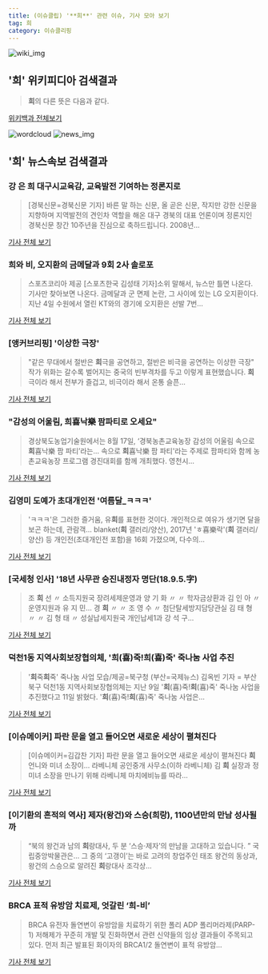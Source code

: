 ```yaml
---
title: (이슈클립) '**희**' 관련 이슈, 기사 모아 보기
tag: 희
category: 이슈클리핑
---
```

![wiki_img](https://user-images.githubusercontent.com/42597476/44503234-41136a80-a6d0-11e8-9071-6fc6418eafe4.png)
## **'**희**'** 위키피디아 검색결과
>**희**의 다른 뜻은 다음과 같다.

<a href="https://ko.wikipedia.org/wiki/희" target="_blank">위키백과 전체보기</a>

![wordcloud](https://s3.ap-northeast-2.amazonaws.com/lyrics101-wordcloud/2018-09-08-1536351074.png)
![news_img](https://user-images.githubusercontent.com/42597476/44507050-1206f400-a6e4-11e8-8d98-7ffbfebb353f.png)
## **'**희**'** 뉴스속보 검색결과
### 강 은 **희** 대구시교육감, 교육발전 기여하는 정론지로

>[경북신문=경북신문 기자] 바른 말 하는 신문, 올 곧은 신문, 작지만 강한 신문을 지향하며 지역발전의 견인차 역할을 해온 대구 경북의 대표 언론이며 정론지인 경북신문 창간 10주년을 진심으로 축하드립니다. 2008년...

<a href="http://www.kbsm.net/default/index_view_page.php?idx=217261&part_idx=325" target="_blank">기사 전체 보기</a>

### **희**와 비, 오지환의 금메달과 9회 2사 솔로포

>스포츠코리아 제공 [스포츠한국 김성태 기자]소위 말해서, 뉴스만 틀면 나온다. 기사만 찾아보면 나온다. 금메달과 군 면제 논란, 그 사이에 있는 LG 오지환이다. 지난 4일 수원에서 열린 KT와의 경기에 오지환은 선발 7번...

<a href="http://sports.hankooki.com/lpage/baseball/201809/sp2018090505502557360.htm" target="_blank">기사 전체 보기</a>

### [앵커브리핑] '이상한 극장'

>"같은 무대에서 절반은 **희**극을 공연하고, 절반은 비극을 공연하는 이상한 극장" 작가 위화는 갈수록 벌어지는 중국의 빈부격차를 두고 이렇게 표현했습니다. **희**극이라 해서 전부가 즐겁고, 비극이라 해서 온통 슬픈...

<a href="http://news.jtbc.joins.com/html/234/NB11692234.html" target="_blank">기사 전체 보기</a>

### "감성의 어울림, **희**喜낙樂 팜파티로 오세요"

>경상북도농업기술원에서는 8월 17일, ‘경북농촌교육농장 감성의 어울림 속으로 **희**喜낙樂 팜 파티’라는... 속으로 **희**喜낙樂 팜 파티'라는 주제로 팜파티와 함께 농촌교육농장 프로그램 경진대회를 함께 개최했다. 영천시...

<a href="http://www.youngnong.co.kr/news/articleView.html?idxno=14672" target="_blank">기사 전체 보기</a>

### 김영미 도예가 초대개인전 '여름달_ㅋㅋㅋ'

>'ㅋㅋㅋ'은 그러한 즐거움, 유**희**를 표현한 것이다. 개인적으로 여유가 생기면 달을 보곤 하는데, 관람객... blanket(**희** 갤러리/양산), 2017년 'ㅎ喜樂락'(**희** 갤러리/양산) 등 개인전(초대개인전 포함)을 16회 가졌으며, 다수의...

<a href="http://www.gndomin.com/news/articleView.html?idxno=181009" target="_blank">기사 전체 보기</a>

### [국세청 인사] '18년 사무관 승진내정자 명단(18.9.5.字)

>조 **희** 선 〃 소득지원국 장려세제운영과 양 기 화 〃 〃 학자금상환과 김 인 아 〃 운영지원과 유 지 민... 경 **희** 〃 〃 조 영 수 〃 첨단탈세방지담당관실 김 태 형 〃 〃 김 형 태 〃 성실납세지원국 개인납세1과 강 석 구...

<a href="http://www.intn.co.kr/news/articleView.html?idxno=2001809" target="_blank">기사 전체 보기</a>

### 덕천1동 지역사회보장협의체, '**희**(喜)죽!**희**(喜)죽' 죽나눔 사업 추진

>'**희**죽**희**죽' 죽나눔 사업 모습/제공=북구청 (부산=국제뉴스) 김옥빈 기자 = 부산 북구 덕천1동 지역사회보장협의체는 지난 9일 '**희**(喜)죽!**희**(喜)죽' 죽나눔 사업을 추진했다고 11일 밝혔다. '**희**(喜)죽!**희**(喜)죽' 죽나눔 사업은...

<a href="http://www.gukjenews.com/news/articleView.html?idxno=973578" target="_blank">기사 전체 보기</a>

### [이슈메이커] 파란 문을 열고 들어오면 새로운 세상이 펼쳐진다

>[이슈메이커=김갑찬 기자]     파란 문을 열고 들어오면 새로운 세상이 펼쳐진다 **희**언니와 미녀 소장이... 라베니체 공인중개 사무소(이하 라베니체) 김 **희** 실장과 정미녀 소장을 만나기 위해 라베니체 마치에비뉴를 따라...

<a href="http://www.issuemaker.kr/news/articleView.html?idxno=21980" target="_blank">기사 전체 보기</a>

### [이기환의 흔적의 역사] 제자(왕건)와 스승(**희**랑), 1100년만의 만남 성사될까

>“북의 왕건과 남의 **희**랑대사, 두 분 ‘스승·제자’의 만남을 고대하고 있습니다. ” 국립중앙박물관은... 그 중의 ‘고갱이’는 바로 고려의 창업주인 태조 왕건의 동상과, 왕건의 스승으로 알려진 **희**랑대사 조각상...

<a href="http://news.khan.co.kr/kh_news/khan_art_view.html?artid=201808090600001&code=960100" target="_blank">기사 전체 보기</a>

### BRCA 표적 유방암 치료제, 엇갈린 ‘**희**-비’

>BRCA 유전자 돌연변이 유방암을 치료하기 위한 폴리 ADP 폴리머라제(PARP-1) 저해제가 꾸준히 개발 및 진화하면서 관련 신약들의 임상 결과들이 주목되고 있다. 먼저 최근 발표된 화이자의 BRCA1/2 돌연변이 표적 유방암...

<a href="http://www.yakup.com/news/index.html?mode=view&cat=12&nid=221360" target="_blank">기사 전체 보기</a>


